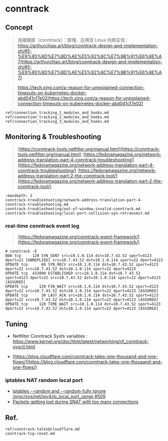 # conntrack

## Concept

> 连接跟踪（conntrack）：原理、应用及 Linux 内核实现 : https://arthurchiao.art/blog/conntrack-design-and-implementation-zh/#5-%E9%85%8D%E7%BD%AE%E5%92%8C%E7%9B%91%E6%8E%A7(https://arthurchiao.art/blog/conntrack-design-and-implementation-zh/#5-%E9%85%8D%E7%BD%AE%E5%92%8C%E7%9B%91%E6%8E%A7)

> https://tech.xing.com/a-reason-for-unexplained-connection-timeouts-on-kubernetes-docker-abd041cf7e02(https://tech.xing.com/a-reason-for-unexplained-connection-timeouts-on-kubernetes-docker-abd041cf7e02)


```{toctree}
ref/connection_tracking_1_modules_and_hooks.md
ref/connection_tracking_2_modules_and_hooks.md
ref/connection_tracking_3_modules_and_hooks.md
```

## Monitoring & Troubleshooting
> [https://conntrack-tools.netfilter.org/manual.html](https://conntrack-tools.netfilter.org/manual.html)
> [https://fedoramagazine.org/network-address-translation-part-4-conntrack-troubleshooting/](https://fedoramagazine.org/network-address-translation-part-4-conntrack-troubleshooting/)
> [https://fedoramagazine.org/network-address-translation-part-2-the-conntrack-tool/](https://fedoramagazine.org/network-address-translation-part-2-the-conntrack-tool/)


```{toctree}
:maxdepth: 2
conntrack-troubleshooting/network-address-translation-part-4-conntrack-troubleshooting.md
conntrack-troubleshooting/out-of-window-invalid-conntrack.md
conntrack-troubleshooting/local-port-collision-syn-retransmit.md
```


### real-time conntrack event log

> [https://fedoramagazine.org/conntrack-event-framework/](https://fedoramagazine.org/conntrack-event-framework/)

```
# conntrack -E
NEW tcp     120 SYN_SENT src=10.1.0.114 dst=10.7.43.52 sport=4123 dport=22 [UNREPLIED] src=10.7.43.52 dst=10.1.0.114 sport=22 dport=4123
UPDATE tcp      60 SYN_RECV src=10.1.0.114 dst=10.7.43.52 sport=4123 dport=22 src=10.7.43.52 dst=10.1.0.114 sport=22 dport=4123
UPDATE tcp  432000 ESTABLISHED src=10.1.0.114 dst=10.7.43.52 sport=4123 dport=22 src=10.7.43.52 dst=10.1.0.114 sport=22 dport=4123 [ASSURED]
UPDATE tcp     120 FIN_WAIT src=10.1.0.114 dst=10.7.43.52 sport=4123 dport=22 src=10.7.43.52 dst=10.1.0.114 sport=22 dport=4123 [ASSURED]
UPDATE tcp      30 LAST_ACK src=10.1.0.114 dst=10.7.43.52 sport=4123 dport=22 src=10.7.43.52 dst=10.1.0.114 sport=22 dport=4123 [ASSURED]
UPDATE tcp     120 TIME_WAIT src=10.1.0.114 dst=10.7.43.52 sport=4123 dport=22 src=10.7.43.52 dst=10.1.0.114 sport=22 dport=4123 [ASSURED]
```


## Tuning

* Netfilter Conntrack Sysfs variables : https://www.kernel.org/doc/html/latest/networking/nf_conntrack-sysctl.html

- [https://blog.cloudflare.com/conntrack-tales-one-thousand-and-one-flows/](https://blog.cloudflare.com/conntrack-tales-one-thousand-and-one-flows/)

### iptables NAT random local port

- [iptables --random and --random-fully ignore /proc/sys/net/ipv4/ip_local_port_range #509](https://github.com/aws/amazon-vpc-cni-k8s/issues/509)
- [Packets getting lost during SNAT with too many connections](https://opendev.org/openstack/neutron/commit/ce628a123769f93fc0c1b2edbe20ec5325aab0f6)



## Ref.

```{toctree}
ref/conntrack-tales@cloudflare.md
conntrack-tcp-reset.md
```
